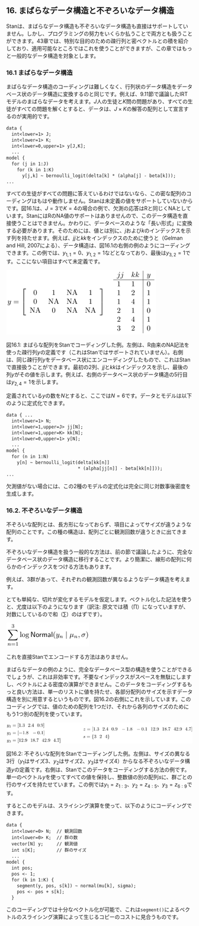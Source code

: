 ## 16. まばらなデータ構造と不ぞろいなデータ構造

Stanは、まばらなデータ構造も不ぞろいなデータ構造も直接はサポートしていません。しかし、プログラミングの努力をいくらか払うことで両方とも扱うことができます。43章では、特別な目的のための疎行列と密ベクトルとの積を紹介しており、適用可能なところではこれを使うことができますが、この章ではもっと一般的なデータ構造を対象とします。

### 16.1 まばらなデータ構造

まばらなデータ構造のコーディングは難しくなく、行列状のデータ構造をデータベース状のデータ構造に変換するのと同じです。例えば、9.11節で議論したIRTモデルのまばらなデータを考えます。$J$人の生徒と$K$問の問題があり、すべての生徒がすべての問題を解くとすると、データは、$J \times K$の解答の配列として宣言するのが実用的です。

```
data {
  int<lower=1> J;
  int<lower=1> K;
  int<lower=0,upper=1> y[J,K];
  ...
model {
  for (j in 1:J)
    for (k in 1:K)
      y[j,k] ~ bernoulli_logit(delta[k] * (alpha[j] - beta[k]));
...
```

すべての生徒がすべての問題に答えているわけではないなら、この密な配列のコーディングはもはや動作しません。Stanは未定義の値をサポートしていないからです。図16.1は、$J=3$で$K=4$の場合の例で、欠測の応答はRと同じくNAとしています。StanにはRのNA値のサポートはありませんので、このデータ構造を直接使うことはできません。かわりに、データベースのような「長い形式」に変換する必要があります。そのためには、値とは別に、$j$および$k$のインデックスを示す列を持たせます。例えば、$jj$と$kk$をインデックスのために使うと（Gelman and Hill, 2007による）、データ構造は、図16.1の右側の例のようにコーディングできます。この例では、$y_{1,1}=0$、$y_{1,2}=1$などとなっており、最後は$y_{3,2}=1$です。ここにない項目はすべて未定義です。

![$$y = \left[\begin{array}{cccc} 0 & 1 & \mathrm{NA} & 1 \\ 0 & \mathrm{NA} & \mathrm{NA} & 1 \\ \mathrm{NA} & 0 & \mathrm{NA} & \mathrm{NA} \end{array}\right] \quad \begin{array}{ll|l}jj & kk & y \\ \hline 1 & 1 & 0 \\ 1 & 2 & 1 \\ 1 & 4 & 1 \\ 2 & 1 & 0 \\ 2 & 4 & 1 \\ 3 & 2 & 0 \end{array}$$](fig/fig01.png)

図16.1: まばらな配列をStanでコーディングした例。左側は、R由来のNA記法を使った疎行列$y$の定義です（これはStanではサポートされていません）。右側は、同じ疎行列$y$をデータベース状にエンコーディングしたもので、これはStanで直接扱うことができます。最初の2列、$jj$と$kk$はインデックスを示し、最後の列$y$がその値を示します。例えば、右側のデータベース状のデータ構造の5行目は$y_{2,4}=1$を示します。

定義されている$y$の数を$N$とすると、ここでは$N=6$です。データとモデルは以下のように定式化できます。

```
data { ...
  int<lower=1> N;
  int<lower=1,upper=J> jj[N];
  int<lower=1,upper=K> kk[N];
  int<lower=0,upper=1> y[N];
  ...
model {
  for (n in 1:N)
    y[n] ~ bernoulli_logit(delta[kk[n]]
                           * (alpha[jj[n]] - beta[kk[n]]));
...
```

欠測値がない場合には、この2種のモデルの定式化は完全に同じ対数事後密度を生成します。

### 16.2. 不ぞろいなデータ構造

不ぞろいな配列とは、長方形になっておらず、項目によってサイズが違うような配列のことです。この種の構造は、配列ごとに観測回数が違うときに出てきます。

不ぞろいなデータ構造を扱う一般的な方法は、前の節で議論したように、完全なデータベース状のデータ構造に移行することです。より簡潔に、線形の配列に何らかのインデックスをつける方法もあります。

例えば、3群があって、それぞれの観測回数が異なるようなデータ構造を考えます。

とても単純な、切片が変化するモデルを仮定します。ベクトル化した記法を使うと、尤度は以下のようになります（訳注: 原文では積（$\prod$）になっていますが、対数にしているので和（$\sum$）のはずです）。

![$$\sum_{n=1}^{3}\log\mathsf{Normal}(y_{n}\mid\mu_{n},\sigma)$$](fig/fig02.png)

これを直接Stanでエンコードする方法はありません。

まばらなデータの例のように、完全なデータベース型の構造を使うことができるでしょうが、これは非効率です。不要なインデックスがスペースを無駄にしますし、ベクトルによる密度の演算ができません。このデータをコーディングするもっと良い方法は、単一のリストに値を持たせ、各部分配列のサイズを示すデータ構造を別に用意するというものです。図16.2の右側にこれを示しています。このコーディングでは、値のための配列を1つだけ、それから各列のサイズのためにもう1つ別の配列を使っています。

![$$\begin{minipage}[c]{0.35\textwidth} $y_1 = \left[1.3 \ \ 2.4\ \ 0.9\right]$ \\ $y_2 = \left[-1.8\ \ -0.1 \right]$ \\ $y_3 = \left[12.9\ \ 18.7\ \ 42.9\ \ 4.7\right]$ \end{minipage} \begin{minipage}[c]{0.60\textwidth} $z = [1.3\ \ 2.4\ \ 0.9\ \ -1.8\ \ -0.1\ \ 12.9\ \ 18.7\ \ 42.9\ \ 4.7]$ \\ $s  =  \{3\ \ 2\ \ 4 \}$ \end{minipage}$$](fig/fig03.png)

図16.2: 不ぞろいな配列をStanでコーディングした例。左側は、サイズの異なる3行（$y_1$はサイズ3、$y_2$はサイズ2、$y_3$はサイズ4）からなる不ぞろいなデータ構造$y$の定義です。右側は、Stanでこのデータをコーディングする方法の例です。単一のベクトル$y$を使ってすべての値を保持し、整数値の別の配列$s$に、群ごとの行のサイズを持たせています。この例では$y_{1}=z_{1:3}$、$y_{2}=z_{4:5}$、$y_{3}=z_{6:9}$です。

するとこのモデルは、スライシング演算を使って、以下のようにコーディングできます。

```
data {
  int<lower=0> N;  // 観測回数
  int<lower=0> K;  // 群の数
  vector[N] y;     // 観測値
  int s[K];        // 群のサイズ
  ...
model {
  int pos;
  pos <- 1;
  for (k in 1:K) {
    segment(y, pos, s[k]) ~ normal(mu[k], sigma);
    pos <- pos + s[k];
  }
```

このコーディングでは十分なベクトル化が可能で、これは``segment()``によるベクトルのスライシング演算によって生じるコピーのコストに見合うものです。
